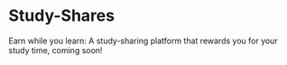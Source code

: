 # Study-Shares
Earn while you learn: A study-sharing platform that rewards you for your study time, coming soon!
